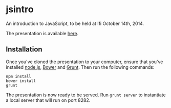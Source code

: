 jsintro
=======

An introduction to JavaScript, to be held at Ifi October 14th, 2014.

The presentation is available [here](http://megoth.github.io/jsintro).

Installation
------------

Once you've cloned the presentation to your computer, ensure that you've installed [node.js](http://nodejs.org/), [Bower](http://bower.io/) and [Grunt](http://gruntjs.com/). Then run the following commands:

    npm install
    bower install
    grunt

The presentation is now ready to be served. Run `grunt server` to instantiate a local server that will run on port 8282.